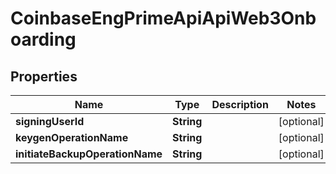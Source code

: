 
# CoinbaseEngPrimeApiApiWeb3Onboarding

## Properties
Name | Type | Description | Notes
------------ | ------------- | ------------- | -------------
**signingUserId** | **String** |  |  [optional]
**keygenOperationName** | **String** |  |  [optional]
**initiateBackupOperationName** | **String** |  |  [optional]



